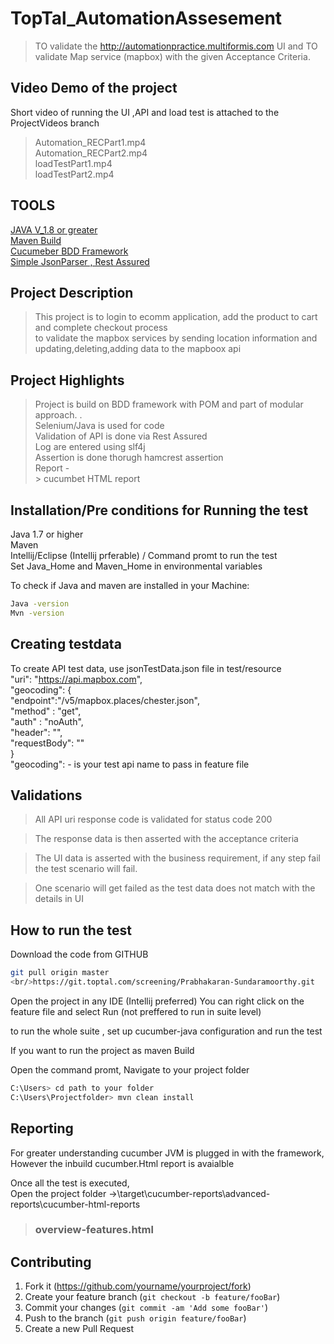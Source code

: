 # TopTal_AutomationAssesement 

> TO validate the http://automationpractice.multiformis.com UI and 
> TO validate Map service (mapbox) with the given Acceptance Criteria.


## Video Demo of the project
Short video of running the UI ,API and load test is attached to the ProjectVideos branch 
> Automation_RECPart1.mp4<br/>
> Automation_RECPart2.mp4<br/>
> loadTestPart1.mp4<br/>
> loadTestPart2.mp4<br/>


## TOOLS
[JAVA V_1.8 or greater](https://www.java.com/en/download/)<br/>
[Maven Build](https://maven.apache.org/download.cgi)<br/>
[Cucumeber BDD Framework](https://mvnrepository.com/artifact/io.cucumber/cucumber-java/6.3.0)<br/>
[Simple JsonParser , Rest Assured](https://mvnrepository.com/artifact/com.googlecode.json-simple/json-simple)

## Project Description
> This project is to login to ecomm application, add the product to cart and complete checkout process
<br/>to validate the mapbox services by sending location information and updating,deleting,adding data to the mapboox api

## Project Highlights
> Project is build on BDD framework with POM and  part of modular approach. .<br/>
> Selenium/Java is used for code<br/>
> Validation of API is done via Rest Assured <br/>
> Log are entered using slf4j<br/>
>Assertion is done thorugh hamcrest assertion <br/>
>Report -  
	> cucumbet HTML report <br/>



## Installation/Pre conditions for Running the test

Java 1.7 or higher
<br/>Maven 
<br/>Intellij/Eclipse (Intellij prferable) / Command promt to run the test
<br/>Set Java_Home and Maven_Home in environmental variables

To check if Java and maven are installed in your Machine:

```sh
Java -version
Mvn -version
```

## Creating testdata
To create API test data, use jsonTestData.json file in test/resource
<br/> "uri": "https://api.mapbox.com",
<br/>"geocoding": { 
  <br/>    "endpoint":"/v5/mapbox.places/chester.json",
   <br/> "method" : "get",
  <br/>      "auth" : "noAuth",
   <br/> "header": "",
  <br/>  "requestBody": ""
  <br/>}
  <br/>"geocoding":  - is your test api name to pass in feature file

 
  
  ## Validations
  
  > All API uri response code is validated for status code 200
  
  > The response data is then asserted with the acceptance criteria 
  
  > The UI data is asserted with the business requirement, if any step fail the test scenario will fail.
  
  > One scenario will get failed as the test data does not match with the details in UI
  

## How to run the test

Download the code from GITHUB 

```sh
git pull origin master 
<br/>https://git.toptal.com/screening/Prabhakaran-Sundaramoorthy.git
```

Open the project in any IDE (Intellij preferred)
You can right click on the feature file and select Run (not preffered to run in suite level)

to run the whole suite , set up cucumber-java configuration and run the test

If you want to run the project as maven Build 

Open the command promt, Navigate to your project folder
```sh
C:\Users> cd path to your folder
C:\Users\Projectfolder> mvn clean install
```

## Reporting

For greater understanding cucumber JVM is plugged in with the framework, However the inbuild cucumber.Html report is avaialble

Once all the test is executed,
<br/>Open the project folder ->\target\cucumber-reports\advanced-reports\cucumber-html-reports
>### overview-features.html



## Contributing

1. Fork it (<https://github.com/yourname/yourproject/fork>)
2. Create your feature branch (`git checkout -b feature/fooBar`)
3. Commit your changes (`git commit -am 'Add some fooBar'`)
4. Push to the branch (`git push origin feature/fooBar`)
5. Create a new Pull Request

